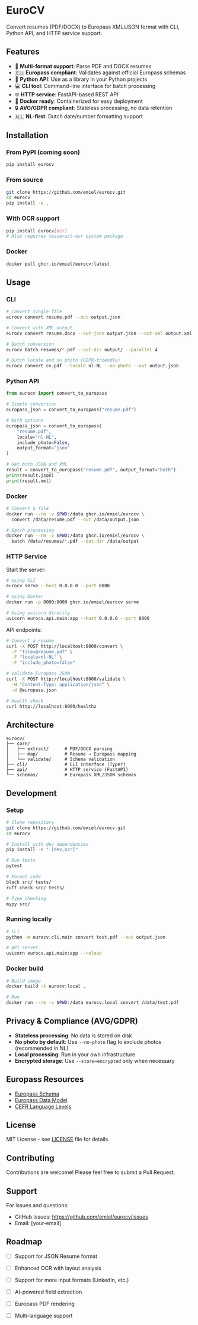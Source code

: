 # EuroCV

Convert resumes (PDF/DOCX) to Europass XML/JSON format with CLI, Python API, and HTTP service support.

## Features

- 📄 **Multi-format support**: Parse PDF and DOCX resumes
- 🇪🇺 **Europass compliant**: Validates against official Europass schemas
- 🐍 **Python API**: Use as a library in your Python projects
- 💻 **CLI tool**: Command-line interface for batch processing
- 🌐 **HTTP service**: FastAPI-based REST API
- 🐳 **Docker ready**: Containerized for easy deployment
- 🔒 **AVG/GDPR compliant**: Stateless processing, no data retention
- 🇳🇱 **NL-first**: Dutch date/number formatting support

## Installation

### From PyPI (coming soon)

```bash
pip install eurocv
```

### From source

```bash
git clone https://github.com/emiel/eurocv.git
cd eurocv
pip install -e .
```

### With OCR support

```bash
pip install eurocv[ocr]
# Also requires tesseract-ocr system package
```

### Docker

```bash
docker pull ghcr.io/emiel/eurocv:latest
```

## Usage

### CLI

```bash
# Convert single file
eurocv convert resume.pdf --out output.json

# Convert with XML output
eurocv convert resume.docx --out-json output.json --out-xml output.xml

# Batch conversion
eurocv batch resumes/*.pdf --out-dir output/ --parallel 4

# Dutch locale and no photo (GDPR-friendly)
eurocv convert cv.pdf --locale nl-NL --no-photo --out output.json
```

### Python API

```python
from eurocv import convert_to_europass

# Simple conversion
europass_json = convert_to_europass("resume.pdf")

# With options
europass_json = convert_to_europass(
    "resume.pdf",
    locale="nl-NL",
    include_photo=False,
    output_format="json"
)

# Get both JSON and XML
result = convert_to_europass("resume.pdf", output_format="both")
print(result.json)
print(result.xml)
```

### Docker

```bash
# Convert a file
docker run --rm -v $PWD:/data ghcr.io/emiel/eurocv \
  convert /data/resume.pdf --out /data/output.json

# Batch processing
docker run --rm -v $PWD:/data ghcr.io/emiel/eurocv \
  batch /data/resumes/*.pdf --out-dir /data/output
```

### HTTP Service

Start the server:

```bash
# Using CLI
eurocv serve --host 0.0.0.0 --port 8000

# Using Docker
docker run -p 8000:8000 ghcr.io/emiel/eurocv serve

# Using uvicorn directly
uvicorn eurocv.api.main:app --host 0.0.0.0 --port 8000
```

API endpoints:

```bash
# Convert a resume
curl -X POST http://localhost:8000/convert \
  -F "file=@resume.pdf" \
  -F "locale=nl-NL" \
  -F "include_photo=false"

# Validate Europass JSON
curl -X POST http://localhost:8000/validate \
  -H "Content-Type: application/json" \
  -d @europass.json

# Health check
curl http://localhost:8000/healthz
```

## Architecture

```
eurocv/
├── core/
│   ├── extract/      # PDF/DOCX parsing
│   ├── map/          # Resume → Europass mapping
│   └── validate/     # Schema validation
├── cli/              # CLI interface (Typer)
├── api/              # HTTP service (FastAPI)
└── schemas/          # Europass XML/JSON schemas
```

## Development

### Setup

```bash
# Clone repository
git clone https://github.com/emiel/eurocv.git
cd eurocv

# Install with dev dependencies
pip install -e ".[dev,ocr]"

# Run tests
pytest

# Format code
black src/ tests/
ruff check src/ tests/

# Type checking
mypy src/
```

### Running locally

```bash
# CLI
python -m eurocv.cli.main convert test.pdf --out output.json

# API server
uvicorn eurocv.api.main:app --reload
```

### Docker build

```bash
# Build image
docker build -t eurocv:local .

# Run
docker run --rm -v $PWD:/data eurocv:local convert /data/test.pdf
```

## Privacy & Compliance (AVG/GDPR)

- **Stateless processing**: No data is stored on disk
- **No photo by default**: Use `--no-photo` flag to exclude photos (recommended in NL)
- **Local processing**: Run in your own infrastructure
- **Encrypted storage**: Use `--store=encrypted` only when necessary

## Europass Resources

- [Europass Schema](https://interoperable.europe.eu/collection/europass)
- [Europass Data Model](https://joinup.ec.europa.eu/collection/europass)
- [CEFR Language Levels](https://www.coe.int/en/web/common-european-framework-reference-languages)

## License

MIT License - see [LICENSE](LICENSE) file for details.

## Contributing

Contributions are welcome! Please feel free to submit a Pull Request.

## Support

For issues and questions:
- GitHub Issues: https://github.com/emiel/eurocv/issues
- Email: [your-email]

## Roadmap

- [ ] Support for JSON Resume format
- [ ] Enhanced OCR with layout analysis
- [ ] Support for more input formats (LinkedIn, etc.)
- [ ] AI-powered field extraction
- [ ] Europass PDF rendering
- [ ] Multi-language support

